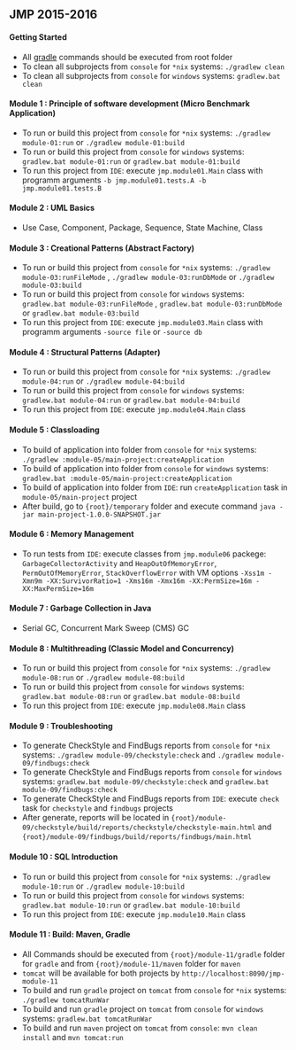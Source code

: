 ## JMP 2015-2016

#### Getting Started
- All [gradle](https://gradle.org/) commands should be executed from root folder
- To clean all subprojects from `console` for `*nix` systems: `./gradlew clean`
- To clean all subprojects from `console` for `windows` systems: `gradlew.bat clean`


#### Module 1 : Principle of software development (Micro Benchmark Application)
- To run or build this project from `console` for `*nix` systems: `./gradlew module-01:run` or `./gradlew module-01:build`
- To run or build this project from `console` for `windows` systems: `gradlew.bat module-01:run` or `gradlew.bat module-01:build`
- To run this project from `IDE`: execute `jmp.module01.Main` class with programm arguments `-b jmp.module01.tests.A -b  jmp.module01.tests.B`


#### Module 2 : UML Basics
- Use Case, Component, Package, Sequence, State Machine, Class


#### Module 3 : Creational Patterns (Abstract Factory)
- To run or build this project from `console` for `*nix` systems: `./gradlew module-03:runFileMode` , `./gradlew module-03:runDbMode` or `./gradlew module-03:build`
- To run or build this project from `console` for `windows` systems: `gradlew.bat module-03:runFileMode` , `gradlew.bat module-03:runDbMode` or `gradlew.bat module-03:build`
- To run this project from `IDE`: execute `jmp.module03.Main` class with programm arguments `-source file` or `-source db`


#### Module 4 : Structural Patterns (Adapter)
- To run or build this project from `console` for `*nix` systems: `./gradlew module-04:run` or `./gradlew module-04:build`
- To run or build this project from `console` for `windows` systems: `gradlew.bat module-04:run` or `gradlew.bat module-04:build`
- To run this project from `IDE`: execute `jmp.module04.Main` class


#### Module 5 : Classloading
- To build of application into folder from `console` for `*nix` systems: `./gradlew :module-05/main-project:createApplication`
- To build of application into folder from `console` for `windows` systems: `gradlew.bat :module-05/main-project:createApplication`
- To build of application into folder from `IDE`: run `createApplication` task in `module-05/main-project` project
- After build, go to `{root}/temporary` folder and execute command `java -jar main-project-1.0.0-SNAPSHOT.jar`


#### Module 6 : Memory Management
- To run tests from `IDE`: execute classes from `jmp.module06` packege: `GarbageCollectorActivity` and `HeapOutOfMemoryError`, `PermOutOfMemoryError`, `StackOverflowError` with VM options `-Xss1m -Xmn9m -XX:SurvivorRatio=1 -Xms16m -Xmx16m -XX:PermSize=16m -XX:MaxPermSize=16m`


#### Module 7 : Garbage Collection in Java
- Serial GC, Concurrent Mark Sweep (CMS) GC


#### Module 8 : Multithreading (Classic Model and Concurrency)
- To run or build this project from `console` for `*nix` systems: `./gradlew module-08:run` or `./gradlew module-08:build`
- To run or build this project from `console` for `windows` systems: `gradlew.bat module-08:run` or `gradlew.bat module-08:build`
- To run this project from `IDE`: execute `jmp.module08.Main` class


#### Module 9 : Troubleshooting
- To generate CheckStyle and FindBugs reports from `console` for `*nix` systems: `./gradlew module-09/checkstyle:check` and `./gradlew module-09/findbugs:check`
- To generate CheckStyle and FindBugs reports from `console` for `windows` systems: `gradlew.bat module-09/checkstyle:check` and `gradlew.bat module-09/findbugs:check`
- To generate CheckStyle and FindBugs reports from `IDE`: execute `check` task for `checkstyle` and `findbugs` projects
- After generate, reports will be located in `{root}/module-09/checkstyle/build/reports/checkstyle/checkstyle-main.html` and `{root}/module-09/findbugs/build/reports/findbugs/main.html`

#### Module 10 : SQL Introduction
- To run or build this project from `console` for `*nix` systems: `./gradlew module-10:run` or `./gradlew module-10:build`
- To run or build this project from `console` for `windows` systems: `gradlew.bat module-10:run` or `gradlew.bat module-10:build`
- To run this project from `IDE`: execute `jmp.module10.Main` class

#### Module 11 : Build: Maven, Gradle
- All Commands should be executed from `{root}/module-11/gradle` folder for `gradle` and from `{root}/module-11/maven` folder for `maven`
- `tomcat` will be available for both projects by `http://localhost:8090/jmp-module-11`
- To build and run `gradle` project on `tomcat` from `console` for `*nix` systems: `./gradlew tomcatRunWar`
- To build and run `gradle` project on `tomcat` from `console` for `windows` systems: `gradlew.bat tomcatRunWar`
- To build and run `maven` project on `tomcat` from `console`: `mvn clean install` and `mvn tomcat:run`